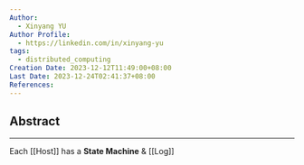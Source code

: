 ```yaml
---
Author:
  - Xinyang YU
Author Profile:
  - https://linkedin.com/in/xinyang-yu
tags:
  - distributed_computing
Creation Date: 2023-12-12T11:49:00+08:00
Last Date: 2023-12-24T02:41:37+08:00
References: 
---
```

## Abstract
---
Each [[Host]] has a **State Machine** & [[Log]]